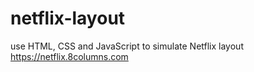# netflix-layout
use HTML, CSS and JavaScript to simulate Netflix layout 
https://netflix.8columns.com

